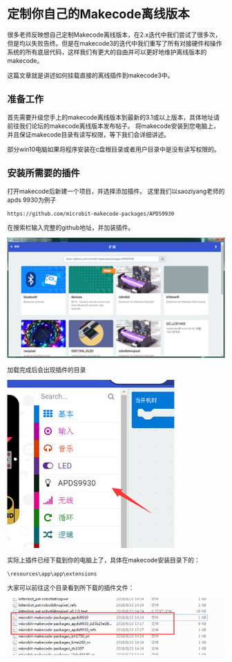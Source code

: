 # 定制你自己的Makecode离线版本

很多老师反映想自己定制Makecode离线版本，在2.x迭代中我们尝试了很多次，但是均以失败告终。但是在makecode3的迭代中我们重写了所有对接硬件和操作系统的所有底层代码，这样我们有更大的自由并可以更好地维护离线版本的makecode。 

这篇文章就是讲述如何挂载直接的离线插件到makecode3中。

## 准备工作

首先需要升级您手上的makecode离线版本到最新的3.1或以上版本，具体地址请前往我们论坛的makecode离线版本发布帖子。 将makecode安装到您电脑上，并且保证makecode目录有读写权限，等下我们会详细讲述。 

部分win10电脑如果将程序安装在c盘根目录或者用户目录中是没有读写权限的。

## 安装所需要的插件

打开makecode后新建一个项目，并选择添加插件。 这里我们以saoziyang老师的apds 9930为例子

	https://github.com/microbit-makecode-packages/APDS9930

在搜索栏输入完整的github地址，并加装插件。

![](./images/ext01.png) 

加载完成后会出现插件的目录

![](./images/ext02.png)

实际上插件已经下载到你的电脑上了，具体在makecode安装目录下的：

	\resources\app\app\extensions 

大家可以前往这个目录看到所下载的插件文件：

![](./images/ext03.png)


